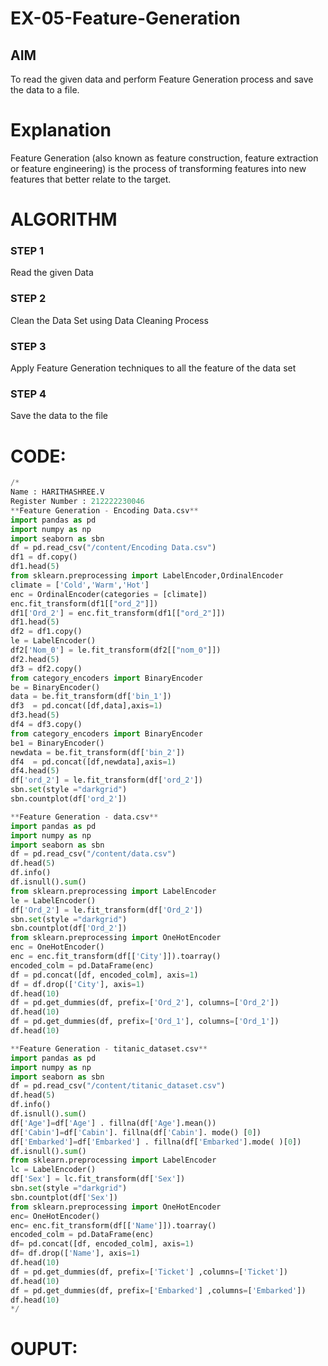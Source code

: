 # EX-05-Feature-Generation


## AIM
To read the given data and perform Feature Generation process and save the data to a file. 

# Explanation
Feature Generation (also known as feature construction, feature extraction or feature engineering) is the process of transforming features into new features that better relate to the target.
 

# ALGORITHM
### STEP 1
Read the given Data
### STEP 2
Clean the Data Set using Data Cleaning Process
### STEP 3
Apply Feature Generation techniques to all the feature of the data set
### STEP 4
Save the data to the file


# CODE:
```python
/* 
Name : HARITHASHREE.V
Register Number : 212222230046
**Feature Generation - Encoding Data.csv**
import pandas as pd
import numpy as np
import seaborn as sbn
df = pd.read_csv("/content/Encoding Data.csv")
df1 = df.copy()
df1.head(5)
from sklearn.preprocessing import LabelEncoder,OrdinalEncoder
climate = ['Cold','Warm','Hot']
enc = OrdinalEncoder(categories = [climate])
enc.fit_transform(df1[["ord_2"]])
df1['Ord_2'] = enc.fit_transform(df1[["ord_2"]])
df1.head(5)
df2 = df1.copy()
le = LabelEncoder()
df2['Nom_0'] = le.fit_transform(df2[["nom_0"]])
df2.head(5)
df3 = df2.copy()
from category_encoders import BinaryEncoder
be = BinaryEncoder()
data = be.fit_transform(df['bin_1'])
df3  = pd.concat([df,data],axis=1)
df3.head(5)
df4 = df3.copy()
from category_encoders import BinaryEncoder
be1 = BinaryEncoder()
newdata = be.fit_transform(df['bin_2'])
df4  = pd.concat([df,newdata],axis=1)
df4.head(5)
df['ord_2'] = le.fit_transform(df['ord_2'])
sbn.set(style ="darkgrid")
sbn.countplot(df['ord_2'])

**Feature Generation - data.csv**
import pandas as pd
import numpy as np
import seaborn as sbn
df = pd.read_csv("/content/data.csv")
df.head(5)
df.info()
df.isnull().sum()
from sklearn.preprocessing import LabelEncoder
le = LabelEncoder()
df['Ord_2'] = le.fit_transform(df['Ord_2'])
sbn.set(style ="darkgrid")
sbn.countplot(df['Ord_2'])
from sklearn.preprocessing import OneHotEncoder
enc = OneHotEncoder()
enc = enc.fit_transform(df[['City']]).toarray()
encoded_colm = pd.DataFrame(enc)
df = pd.concat([df, encoded_colm], axis=1)
df = df.drop(['City'], axis=1)
df.head(10)
df = pd.get_dummies(df, prefix=['Ord_2'], columns=['Ord_2'])
df.head(10)
df = pd.get_dummies(df, prefix=['Ord_1'], columns=['Ord_1'])
df.head(10)

**Feature Generation - titanic_dataset.csv**
import pandas as pd
import numpy as np
import seaborn as sbn
df = pd.read_csv("/content/titanic_dataset.csv")
df.head(5)
df.info()
df.isnull().sum()
df['Age']=df['Age'] . fillna(df['Age'].mean())
df['Cabin']=df['Cabin']. fillna(df['Cabin']. mode() [0])
df['Embarked']=df['Embarked'] . fillna(df['Embarked'].mode( )[0])
df.isnull().sum()
from sklearn.preprocessing import LabelEncoder
lc = LabelEncoder()
df['Sex'] = lc.fit_transform(df['Sex'])
sbn.set(style ="darkgrid")
sbn.countplot(df['Sex'])
from sklearn.preprocessing import OneHotEncoder
enc= OneHotEncoder()
enc= enc.fit_transform(df[['Name']]).toarray()
encoded_colm = pd.DataFrame(enc)
df= pd.concat([df, encoded_colm], axis=1)
df= df.drop(['Name'], axis=1)
df.head(10)
df = pd.get_dummies(df, prefix=['Ticket'] ,columns=['Ticket'])
df.head(10)
df = pd.get_dummies(df, prefix=['Embarked'] ,columns=['Embarked'])
df.head(10)
*/
```

# OUPUT:

